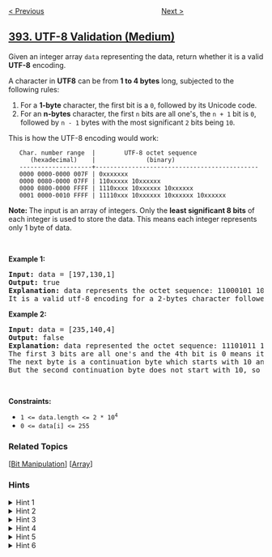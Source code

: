 <!--|This file generated by command(leetcode description); DO NOT EDIT.    |-->
<!--+----------------------------------------------------------------------+-->
<!--|@author    awesee <openset.wang@gmail.com>                           |-->
<!--|@link      https://github.com/awesee                                 |-->
<!--|@home      https://github.com/awesee/leetcode                        |-->
<!--+----------------------------------------------------------------------+-->

[< Previous](../is-subsequence "Is Subsequence")
　　　　　　　　　　　　　　　　
[Next >](../decode-string "Decode String")

## [393. UTF-8 Validation (Medium)](https://leetcode.com/problems/utf-8-validation "UTF-8 编码验证")

<p>Given an integer array <code>data</code> representing the data, return whether it is a valid <strong>UTF-8</strong> encoding.</p>

<p>A character in <strong>UTF8</strong> can be from <b>1 to 4 bytes</b> long, subjected to the following rules:</p>

<ol>
	<li>For a <strong>1-byte</strong> character, the first bit is a <code>0</code>, followed by its Unicode code.</li>
	<li>For an <strong>n-bytes</strong> character, the first <code>n</code> bits are all one&#39;s, the <code>n + 1</code> bit is <code>0</code>, followed by <code>n - 1</code> bytes with the most significant <code>2</code> bits being <code>10</code>.</li>
</ol>

<p>This is how the UTF-8 encoding would work:</p>

<pre>
<code>   Char. number range  |        UTF-8 octet sequence
      (hexadecimal)    |              (binary)
   --------------------+---------------------------------------------
   0000 0000-0000 007F | 0xxxxxxx
   0000 0080-0000 07FF | 110xxxxx 10xxxxxx
   0000 0800-0000 FFFF | 1110xxxx 10xxxxxx 10xxxxxx
   0001 0000-0010 FFFF | 11110xxx 10xxxxxx 10xxxxxx 10xxxxxx</code>
</pre>

<p><b>Note: </b>The input is an array of integers. Only the <b>least significant 8 bits</b> of each integer is used to store the data. This means each integer represents only 1 byte of data.</p>

<p>&nbsp;</p>
<p><strong>Example 1:</strong></p>

<pre>
<strong>Input:</strong> data = [197,130,1]
<strong>Output:</strong> true
<strong>Explanation:</strong> data represents the octet sequence: 11000101 10000010 00000001.
It is a valid utf-8 encoding for a 2-bytes character followed by a 1-byte character.
</pre>

<p><strong>Example 2:</strong></p>

<pre>
<strong>Input:</strong> data = [235,140,4]
<strong>Output:</strong> false
<strong>Explanation:</strong> data represented the octet sequence: 11101011 10001100 00000100.
The first 3 bits are all one&#39;s and the 4th bit is 0 means it is a 3-bytes character.
The next byte is a continuation byte which starts with 10 and that&#39;s correct.
But the second continuation byte does not start with 10, so it is invalid.
</pre>

<p>&nbsp;</p>
<p><strong>Constraints:</strong></p>

<ul>
	<li><code>1 &lt;= data.length &lt;= 2 * 10<sup>4</sup></code></li>
	<li><code>0 &lt;= data[i] &lt;= 255</code></li>
</ul>

### Related Topics
  [[Bit Manipulation](../../tag/bit-manipulation/README.md)]
  [[Array](../../tag/array/README.md)]

### Hints
<details>
<summary>Hint 1</summary>
All you have to do is follow the rules. For a given integer, obtain its binary representation in the string form and work with the rules given in the problem.
</details>

<details>
<summary>Hint 2</summary>
An integer can either represent the start of a UTF-8 character, or a part of an existing UTF-8 character. There are two separate rules for these two scenarios in the problem.
</details>

<details>
<summary>Hint 3</summary>
If an integer is a part of an existing UTF-8 character, simply check the 2 most significant bits of in the binary representation string. They should be <b>10</b>. If the integer represents the start of a UTF-8 character, then the first few bits would be <b>1</b> followed by a <b>0</b>. The number of initial bits (most significant) bits determines the length of the UTF-8 character. 

<br><br>
<b>Note:</b> The array can contain multiple valid UTF-8 characters.
</details>

<details>
<summary>Hint 4</summary>
String manipulation will work fine here. But, it is too slow. Can we instead use <b>bit manipulation</b> to do the validations instead of string manipulations?
</details>

<details>
<summary>Hint 5</summary>
We can use bit masking to check how many initial bits are set for a given number. <b>We only need to work with the 8 least significant bits as mentioned in the problem.</b>

<pre>
mask = 1 << 7
while mask & num:
    n_bytes += 1
    mask = mask >> 1
</pre>

Can you use bit-masking to perform the second validation as well i.e. checking if the most significant bit is 1 and the second most significant bit a 0?
</details>

<details>
<summary>Hint 6</summary>
To check if the most significant bit is a 1 and the second most significant bit is a 0, we can make use of the following two masks.

<pre>
mask1 = 1 << 7
mask2 = 1 << 6

if not (num & mask1 and not (num & mask2)):
    return False
</pre>
</details>
